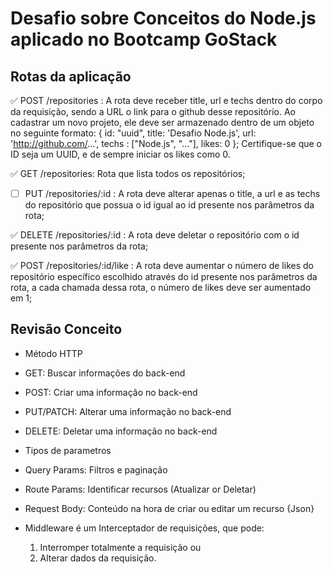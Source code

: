 # Desafio sobre Conceitos do Node.js aplicado no Bootcamp GoStack
## Rotas da aplicação
:white_check_mark: POST /repositories : A rota deve receber title, url e techs dentro do corpo da requisição, sendo a URL o link para o github desse repositório. Ao cadastrar um novo projeto, ele deve ser armazenado dentro de um objeto no seguinte formato: { id: "uuid", title: 'Desafio Node.js', url: 'http://github.com/...', techs : ["Node.js", "..."], likes: 0 }; Certifique-se que o ID seja um UUID, e de sempre iniciar os likes como 0.

:white_check_mark: GET /repositories: Rota que lista todos os repositórios;

- [ ] PUT /repositories/:id : A rota deve alterar apenas o title, a url e as techs do repositório que possua o id igual ao id presente nos parâmetros da rota;

:white_check_mark: DELETE /repositories/:id : A rota deve deletar o repositório com o id presente nos parâmetros da rota;

:white_check_mark: POST /repositories/:id/like : A rota deve aumentar o número de likes do repositório específico escolhido através do id presente nos parâmetros da rota, a cada chamada dessa rota, o número de likes deve ser aumentado em 1;

## Revisão Conceito
 * Método HTTP
 * GET: Buscar informações do back-end
 * POST: Criar uma informação no back-end
 * PUT/PATCH: Alterar uma informação no back-end
 * DELETE: Deletar uma informação no back-end

  * Tipos de parametros
  * Query Params: Filtros e paginação
  * Route Params: Identificar recursos (Atualizar or Deletar)
  * Request Body: Conteúdo na hora de criar ou editar um recurso {Json}

 * Middleware é um Interceptador de requisições, que pode:
    1. Interromper totalmente a requisição ou
    2. Alterar dados da requisição.
